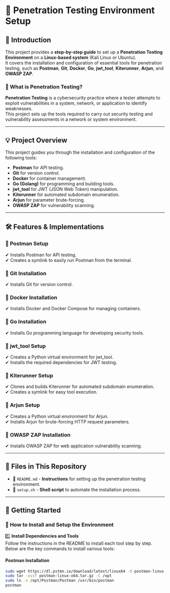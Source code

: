 # 🔌 Penetration Testing Environment Setup

## 📖 Introduction
This project provides a **step-by-step guide** to set up a **Penetration Testing Environment** on a **Linux-based system** (Kali Linux or Ubuntu).  
It covers the installation and configuration of essential tools for penetration testing, such as **Postman**, **Git**, **Docker**, **Go**, **jwt_tool**, **Kiterunner**, **Arjun**, and **OWASP ZAP**.

### 🌟 What is Penetration Testing?
**Penetration Testing** is a cybersecurity practice where a tester attempts to exploit vulnerabilities in a system, network, or application to identify weaknesses.  
This project sets up the tools required to carry out security testing and vulnerability assessments in a network or system environment.

---

## 💡 Project Overview
This project guides you through the installation and configuration of the following tools:
- **Postman** for API testing.
- **Git** for version control.
- **Docker** for container management.
- **Go (Golang)** for programming and building tools.
- **jwt_tool** for JWT (JSON Web Token) manipulation.
- **Kiterunner** for automated subdomain enumeration.
- **Arjun** for parameter brute-forcing.
- **OWASP ZAP** for vulnerability scanning.

---

## 🛠️ Features & Implementations

### 🔹 **Postman Setup**
✔ Installs Postman for API testing.  
✔ Creates a symlink to easily run Postman from the terminal.

### 🔹 **Git Installation**
✔ Installs Git for version control.

### 🔹 **Docker Installation**
✔ Installs Docker and Docker Compose for managing containers.

### 🔹 **Go Installation**
✔ Installs Go programming language for developing security tools.

### 🔹 **jwt_tool Setup**
✔ Creates a Python virtual environment for jwt_tool.  
✔ Installs the required dependencies for JWT testing.

### 🔹 **Kiterunner Setup**
✔ Clones and builds Kiterunner for automated subdomain enumeration.  
✔ Creates a symlink for easy tool execution.

### 🔹 **Arjun Setup**
✔ Creates a Python virtual environment for Arjun.  
✔ Installs Arjun for brute-forcing HTTP request parameters.

### 🔹 **OWASP ZAP Installation**
✔ Installs OWASP ZAP for web application vulnerability scanning.

---

## 📂 Files in This Repository
- 📄 `README.md` - **Instructions** for setting up the penetration testing environment.
- 📄 `setup.sh` - **Shell script** to automate the installation process.

---

## 🚀 Getting Started  

### 🔧 **How to Install and Setup the Environment**

1️⃣ **Install Dependencies and Tools**  
Follow the instructions in the README to install each tool step by step. Below are the key commands to install various tools:

#### Postman Installation
```bash
sudo wget https://dl.pstmn.io/download/latest/linux64 -O postman-linux-x64.tar.gz
sudo tar -xvzf postman-linux-x64.tar.gz -C /opt
sudo ln -s /opt/Postman/Postman /usr/bin/postman
postman

